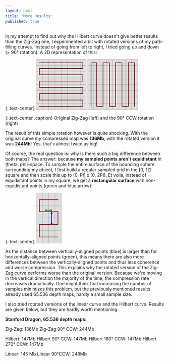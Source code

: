 ```yaml
---
layout: post
title: 'More Results'
published: true
---
```


In my attempt to find out why the Hilbert curve doesn't give better results than the Zig-Zag one, I experimented a bit with rotated versions of my path-filling curves. Instead of going from left to right, I tried going up and down (= 90° rotation). A 2D representation of this:

{:.text-center}
![Zig-zag](/uploads/2010/11/zig-zag.jpg)
![Zig-zag rotated](/uploads/2010/11/zig-zag-rotated.jpg)

{:.text-center .caption}
Original Zig-Zag (left) and the 90° CCW rotation (right)

The result of this simple rotation however is quite shocking. With the original curve my compressed map was **136Mb**, with the rotated version it was **244Mb**! Yes, that's almost twice as big!

Of course, the real question is: why is there such a big difference between both maps? The answer: because **my sampled points aren't equidistant** in (theta, phi)-space. To sample the entire surface of the bounding sphere surrounding my object, I first build a regular sampled grid in the [0, 1]2 square and then scale this up to [0, PI] x [0, 2PI]. Et voila, instead of equidistant points in my square, we get a **rectangular surface** with non-equidistant points (green and blue arrow):

{:.text-center}
![Equidistant](/uploads/2010/11/equidistant.jpg)

As the distance between vertically-aligned points (blue) is larger than for horizontally-aligned points (green), this means there are also more differences between the vertically-aligned points and thus less coherence and worse compression. This explains why the rotated version of the Zig-Zag curve performs worse than the original version. Because we're moving in the vertical direction the majority of the time, the compression rate decreases dramatically. One might think that increasing the number of samples minimizes this problem, but the previously mentioned results already used 65.536 depth maps, hardly a small sample size.

I also tried rotated versions of the linear curve and the Hilbert curve. Results are given below, but they are hardly worth mentioning:

**Stanford Dragon, 65.536 depth maps:**

Zig-Zag: 136Mb
Zig-Zag 90° CCW: 244Mb

Hilbert: 147Mb
Hilbert 90° CCW: 147Mb
Hilbert 180° CCW: 147Mb
Hilbert 270° CCW: 147Mb

Linear: 145 Mb
Linear 90°CCW: 248Mb

